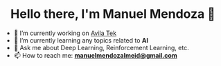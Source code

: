 <h1 align="center">Hello there, I'm Manuel Mendoza 👋</h1>


- 🔭 I’m currently working on [Avila Tek](https://avilatek.com)
- 🌱 I’m currently learning any topics related to **AI**
- 💬 Ask me about Deep Learning, Reinforcement Learning, etc.
- 📫 How to reach me: **manuelmendozalmeid@gmail.com**
